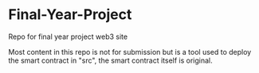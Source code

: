 # Final-Year-Project
Repo for final year project web3 site

Most content in this repo is not for submission but is a tool used to deploy the smart contract in "src", the smart contract itself is original.
